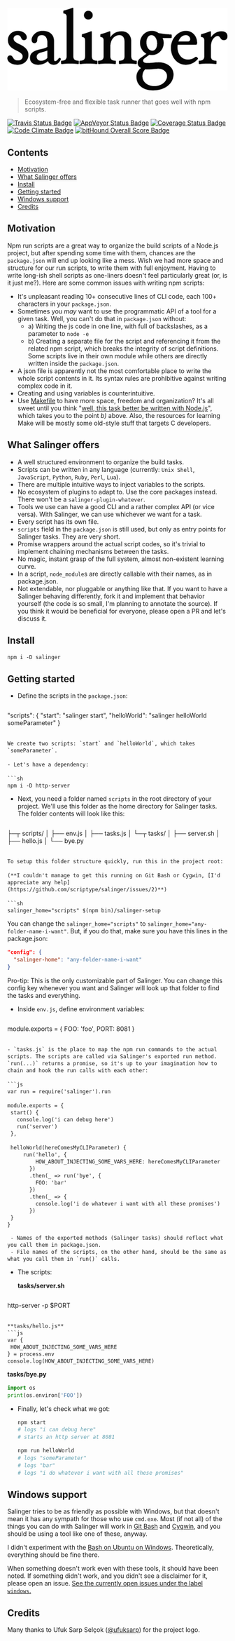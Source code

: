 ![Salinger](https://github.com/scriptype/salinger/blob/master/salinger.png?raw=true)

> Ecosystem-free and flexible task runner that goes well with npm scripts.

[![Travis Status Badge](https://api.travis-ci.org/scriptype/salinger.svg?branch=master)](https://travis-ci.org/scriptype/salinger) [![AppVeyor Status Badge](https://ci.appveyor.com/api/projects/status/6e5tqfcgd3ihlksa?svg=true)](https://ci.appveyor.com/project/scriptype/salinger-npm) [![Coverage Status Badge](https://coveralls.io/repos/github/scriptype/salinger/badge.svg?branch=master)](https://coveralls.io/github/scriptype/salinger?branch=master) [![Code Climate Badge](https://codeclimate.com/github/scriptype/salinger/badges/gpa.svg)](https://codeclimate.com/github/scriptype/salinger) [![bitHound Overall Score Badge](https://www.bithound.io/github/scriptype/salinger/badges/score.svg)](https://www.bithound.io/github/scriptype/salinger)

## Contents

- [Motivation](#motivation)
- [What Salinger offers](#what-salinger-offers)
- [Install](#install)
- [Getting started](#getting-started)
- [Windows support](#windows-support)
- [Credits](#credits)

## Motivation

Npm run scripts are a great way to organize the build scripts of a Node.js project, but after spending some time with them, chances are the `package.json` will end up looking like a mess. Wish we had more space and structure for our run scripts, to write them with full enjoyment. Having to write long-ish shell scripts as one-liners doesn't feel particularly great (or, is it just me?). Here are some common issues with writing npm scripts:
 - It's unpleasant reading 10+ consecutive lines of CLI code, each 100+ characters in your `package.json`.
 - Sometimes you _may_ want to use the programmatic API of a tool for a given task. Well, you can't do that in `package.json` without:
   - a) Writing the js code in one line, with full of backslashes, as a parameter to `node -e`
   - b) Creating a separate file for the script and referencing it from the related npm script, which breaks the integrity of script definitions. Some scripts live in their own module while others are directly written inside the `package.json`.
 - A json file is apparently not the most comfortable place to write the whole script contents in it. Its syntax rules are prohibitive against writing complex code in it.
 - Creating and using variables is counterintuitive.
 - Use [Makefile](https://github.com/scriptype/Makefile-for-the-Front-End) to have more space, freedom and organization? It's all sweet until you think "[well, this task better be written with Node.js](https://github.com/scriptype/Makefile-for-the-Front-End/blob/master/Makefile#L112)", which takes you to the point _b)_ above. Also, the resources for learning Make will be mostly some old-style stuff that targets C developers.

## What Salinger offers
 - A well structured environment to organize the build tasks.
 - Scripts can be written in any language (currently: `Unix Shell`, `JavaScript`, `Python`, `Ruby`, `Perl`, `Lua`).
 - There are multiple intuitive ways to inject variables to the scripts.
 -  No ecosystem of plugins to adapt to. Use the core packages instead. There won't be a `salinger-plugin-whatever`.
 - Tools we use can have a good CLI and a rather complex API (or vice versa). With Salinger, we can use whichever we want for a task.
 - Every script has its own file.
 - `scripts` field in the `package.json` is still used, but only as entry points for Salinger tasks. They are very short.
 - Promise wrappers around the actual script codes, so it's trivial to implement chaining mechanisms between the tasks.
 - No magic, instant grasp of the full system, almost non-existent learning curve.
 - In a script, `node_module`s are directly callable with their names, as in package.json.
 - Not extendable, nor pluggable or anything like that. If you want to have a Salinger behaving differently, fork it and implement that behavior yourself (the code is so small, I'm planning to annotate the source). If you think it would be beneficial for everyone, please open a PR and let's discuss it.

## Install

```
npm i -D salinger
```

## Getting started

 - Define the scripts in the `package.json`:
 
   ```json
  "scripts": {
    "start": "salinger start",
    "helloWorld": "salinger helloWorld someParameter"
  }
   ```
   
   We create two scripts: `start` and `helloWorld`, which takes `someParameter`.
 
 - Let's have a dependency:
 
   ```sh
   npm i -D http-server
   ```
   
 - Next, you need a folder named `scripts` in the root directory of your project. We'll use this folder as the home directory for Salinger tasks. The folder contents will look like this:
 
   ```
├─┬ scripts/
│ ├── env.js
│ ├── tasks.js
│ └─┬ tasks/
│   ├── server.sh
│   ├── hello.js
│   └── bye.py
   ```
   
   To setup this folder structure quickly, run this in the project root:
   
   (**I couldn't manage to get this running on Git Bash or Cygwin, [I'd appreciate any help](https://github.com/scriptype/salinger/issues/2)**)
   
   ```sh
   salinger_home="scripts" $(npm bin)/salinger-setup
   ```
   
   You can change the `salinger_home="scripts"` to `salinger_home="any-folder-name-i-want"`. But, if you do that, make sure you have this lines in the package.json:
   ```json
   "config": {
     "salinger-home": "any-folder-name-i-want"
   }
   ```
   
   Pro-tip: This is the only customizable part of Salinger. You can change this config key whenever you want and Salinger will look up that folder to find the tasks and everything.
   
 - Inside `env.js`, define environment variables:
 
   ```js
  module.exports = {
    FOO: 'foo',
    PORT: 8081
  }
   ```
 
 - `tasks.js` is the place to map the npm run commands to the actual scripts. The scripts are called via Salinger's exported run method. `run(...)` returns a promise, so it's up to your imagination how to chain and hook the run calls with each other:
 
   ```js
  var run = require('salinger').run

  module.exports = {
    start() {
      console.log('i can debug here')
      run('server')
    },
    
    helloWorld(hereComesMyCLIParameter) {
        run('hello', {
            HOW_ABOUT_INJECTING_SOME_VARS_HERE: hereComesMyCLIParameter
          })
          .then(_ => run('bye', {
            FOO: 'bar'
          })
          .then(_ => {
            console.log('i do whatever i want with all these promises')
          })
    }
  }
   ```
   
     - Names of the exported methods (Salinger tasks) should reflect what you call them in package.json.
     - File names of the scripts, on the other hand, should be the same as what you call them in `run()` calls.
   
 - The scripts:
 
   **tasks/server.sh**
   
   ```sh
  http-server -p $PORT
   ```
 
   **tasks/hello.js**
   ```js
  var {
    HOW_ABOUT_INJECTING_SOME_VARS_HERE
  } = process.env
  console.log(HOW_ABOUT_INJECTING_SOME_VARS_HERE)
   ```
 
   **tasks/bye.py**
   ```py
  import os
  print(os.environ['FOO'])
   ```
   
 - Finally, let's check what we got:
 
   ```sh
   npm start
   # logs "i can debug here"
   # starts an http server at 8081
   ```
 
   ```sh
   npm run helloWorld
   # logs "someParameter"
   # logs "bar"
   # logs "i do whatever i want with all these promises"
   ```

## Windows support

Salinger tries to be as friendly as possible with Windows, but that doesn't mean it has any sympath for those who use `cmd.exe`. Most (if not all) of the things you can do with Salinger will work in [Git Bash](https://git-scm.com/downloads) and [Cygwin](https://cygwin.com/install.html), and you should be using a tool like one of these, anyway.

I didn't experiment with the [Bash on Ubuntu on Windows](https://msdn.microsoft.com/en-us/commandline/wsl/about). Theoretically, everything should be fine there.

When something doesn't work even with these tools, it should have been noted. If something didn't work, and you didn't see a disclaimer for it, please open an issue. [See the currently open issues under the label `windows`.](https://github.com/scriptype/salinger/labels/windows)

## Credits

Many thanks to Ufuk Sarp Selçok ([@ufuksarp](https://twitter.com/ufuksarp)) for the project logo.
